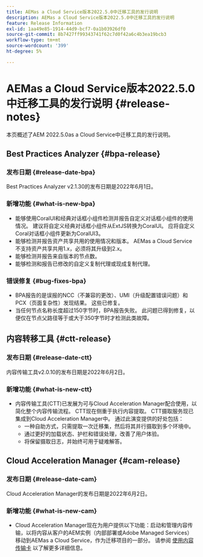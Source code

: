 ```yaml
---
title: AEMas a Cloud Service版本2022.5.0中迁移工具的发行说明
description: AEMas a Cloud Service版本2022.5.0中迁移工具的发行说明
feature: Release Information
exl-id: 1aa49e85-1914-44d9-bcf7-0a1b03926df0
source-git-commit: 8b7427ff99343741f62c7d0f42a6c4b3ea19bcb3
workflow-type: tm+mt
source-wordcount: '399'
ht-degree: 5%

---
```


# AEMas a Cloud Service版本2022.5.0中迁移工具的发行说明 {#release-notes}

本页概述了AEM 2022.5.0as a Cloud Service中迁移工具的发行说明。

## Best Practices Analyzer {#bpa-release}

### 发布日期 {#release-date-bpa}

Best Practices Analyzer v2.1.30的发布日期是2022年6月1日。

### 新增功能 {#what-is-new-bpa}

* 能够使用CoralUI和经典对话框小组件检测并报告自定义对话框小组件的使用情况。 建议将自定义经典对话框小组件从ExtJS转换为CoralUI。 应将自定义Coral对话框小组件更新为CoralUI3。
* 能够检测并报告资产共享共用的使用情况和版本。 AEMas a Cloud Service不支持资产共享共用1.x，必须将其升级到2.x。
* 能够检测并报告来自版本的节点数。
* 能够检测和报告已修改的自定义复制代理或现成复制代理。

### 错误修复 {#bug-fixes-bpa}

* BPA报告的是误报的NCC（不兼容的更改）、UMI（升级配置错误问题）和PCX（页面复杂性）发现结果。 这些已修复。
* 当任何节点名称长度超过150字节时，BPA报告失败。 此问题已得到修复，以便仅在节点父路径等于或大于350字节时才检测此类故障。

## 内容转移工具 {#ctt-release}

### 发布日期 {#release-date-ctt}

内容传输工具v2.0.10的发布日期是2022年6月2日。

### 新增功能 {#what-is-new-ctt}

* 内容传输工具(CTT)已发展为可与Cloud Acceleration Manager配合使用，以简化整个内容传输流程。 CTT现在侧重于执行内容提取。 CTT摄取服务现已集成到Cloud Acceleration Manager中。 通过此演变提供的好处包括：
   * 一种自助方式，只需提取一次迁移集，然后将其并行摄取到多个环境中。
   * 通过更好的加载状态、护栏和错误处理，改善了用户体验。
   * 将保留摄取日志，并始终可用于疑难解答。

## Cloud Acceleration Manager {#cam-release}

### 发布日期 {#release-date-cam}

Cloud Acceleration Manager的发布日期是2022年6月2日。

### 新增功能 {#what-is-new-cam}

* Cloud Acceleration Manager现在为用户提供以下功能：启动和管理内容传输，以将内容从客户的AEM实例（内部部署或Adobe Managed Services）移动到AEMas a Cloud Service，作为迁移项目的一部分。 请参阅 [使用内容传输卡](https://experienceleague.adobe.com/docs/experience-manager-cloud-service/content/migration-journey/cloud-acceleration-manager/using-cam/cam-implementation-phase.html#content-transfer) 以了解更多详细信息。
